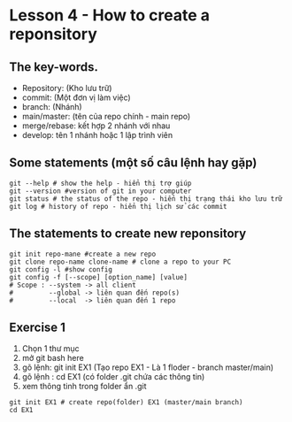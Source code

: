 # Lesson 4 - How to create a reponsitory
## The key-words.
- Repository: (Kho lưu trữ)
- commit: (Một đơn vị làm việc)
- branch: (Nhánh)
- main/master: (tên của repo chính - main repo)
- merge/rebase: kết hợp 2 nhánh với nhau
- develop: tên 1 nhánh hoặc 1 lập trình viên
## Some statements (một số câu lệnh hay gặp)

```shell
git --help # show the help - hiển thị trợ giúp
git --version #version of git in your computer
git status # the status of the repo - hiển thị trạng thái kho lưu trữ
git log # history of repo - hiển thị lịch sử các commit 
```
## The statements to create new reponsitory
```shell
git init repo-mane #create a new repo
git clone repo-name clone-name # clone a repo to your PC
git config -l #show config
git config -f [--scope] [option_name] [value]
# Scope : --system -> all client
#         --global -> liên quan đến repo(s)
#         --local  -> liên quan đến 1 repo
```
## Exercise 1
1. Chọn 1 thư mục
2. mở git bash here
3. gõ lệnh: git init EX1 (Tạo repo EX1 - Là 1 floder - branch master/main)
4. gõ lệnh : cd EX1 (có folder .git chứa các thông tin)
5. xem thông tinh trong folder ẩn .git
```shell
git init EX1 # create repo(folder) EX1 (master/main branch)
cd EX1
```
